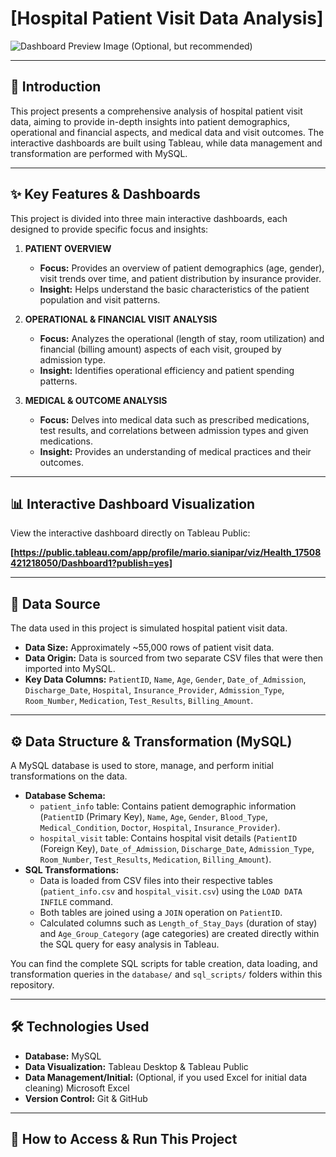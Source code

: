 # [Hospital Patient Visit Data Analysis]

![Dashboard Preview Image (Optional, but recommended)](https://public.tableau.com/app/profile/mario.sianipar/viz/Health_17508421218050/Dashboard1?publish=yes)

---

## 📄 Introduction

This project presents a comprehensive analysis of hospital patient visit data, aiming to provide in-depth insights into patient demographics, operational and financial aspects, and medical data and visit outcomes. The interactive dashboards are built using Tableau, while data management and transformation are performed with MySQL.

---

## ✨ Key Features & Dashboards

This project is divided into three main interactive dashboards, each designed to provide specific focus and insights:

1.  **PATIENT OVERVIEW**
    * **Focus:** Provides an overview of patient demographics (age, gender), visit trends over time, and patient distribution by insurance provider.
    * **Insight:** Helps understand the basic characteristics of the patient population and visit patterns.

2.  **OPERATIONAL & FINANCIAL VISIT ANALYSIS**
    * **Focus:** Analyzes the operational (length of stay, room utilization) and financial (billing amount) aspects of each visit, grouped by admission type.
    * **Insight:** Identifies operational efficiency and patient spending patterns.

3.  **MEDICAL & OUTCOME ANALYSIS**
    * **Focus:** Delves into medical data such as prescribed medications, test results, and correlations between admission types and given medications.
    * **Insight:** Provides an understanding of medical practices and their outcomes.

---

## 📊 Interactive Dashboard Visualization

View the interactive dashboard directly on Tableau Public:

**[https://public.tableau.com/app/profile/mario.sianipar/viz/Health_17508421218050/Dashboard1?publish=yes]**

---

## 💾 Data Source

The data used in this project is simulated hospital patient visit data.
* **Data Size:** Approximately ~55,000 rows of patient visit data.
* **Data Origin:** Data is sourced from two separate CSV files that were then imported into MySQL.
* **Key Data Columns:** `PatientID`, `Name`, `Age`, `Gender`, `Date_of_Admission`, `Discharge_Date`, `Hospital`, `Insurance_Provider`, `Admission_Type`, `Room_Number`, `Medication`, `Test_Results`, `Billing_Amount`.

---

## ⚙️ Data Structure & Transformation (MySQL)

A MySQL database is used to store, manage, and perform initial transformations on the data.

* **Database Schema:**
    * `patient_info` table: Contains patient demographic information (`PatientID` (Primary Key), `Name`, `Age`, `Gender`, `Blood_Type`, `Medical_Condition`, `Doctor`, `Hospital`, `Insurance_Provider`).
    * `hospital_visit` table: Contains hospital visit details (`PatientID` (Foreign Key), `Date_of_Admission`, `Discharge_Date`, `Admission_Type`, `Room_Number`, `Test_Results`, `Medication`, `Billing_Amount`).
* **SQL Transformations:**
    * Data is loaded from CSV files into their respective tables (`patient_info.csv` and `hospital_visit.csv`) using the `LOAD DATA INFILE` command.
    * Both tables are joined using a `JOIN` operation on `PatientID`.
    * Calculated columns such as `Length_of_Stay_Days` (duration of stay) and `Age_Group_Category` (age categories) are created directly within the SQL query for easy analysis in Tableau.

You can find the complete SQL scripts for table creation, data loading, and transformation queries in the `database/` and `sql_scripts/` folders within this repository.

---

## 🛠️ Technologies Used

* **Database:** MySQL
* **Data Visualization:** Tableau Desktop & Tableau Public
* **Data Management/Initial:** (Optional, if you used Excel for initial data cleaning) Microsoft Excel
* **Version Control:** Git & GitHub

---

## 🚀 How to Access & Run This Project
